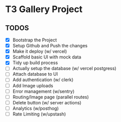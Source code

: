 # T3 Gallery Project

## TODOS

- [x] Bootstrap the Project
- [x] Setup Github and Push the changes
- [x] Make it deploy (w/ vercel)
- [x] Scaffold basic UI with mock data
- [x] Tidy up build process
- [ ] Actually setup the database (w/ vercel postgress)
- [ ] Attach database to UI
- [ ] Add authentication (w/ clerk)
- [ ] Add Image uploads
- [ ] Error management (w/sentry)
- [ ] Routing/Image page (parallel routes)
- [ ] Delete button (w/ server actions)
- [ ] Analytics (w/posthog)
- [ ] Rate Limiting (w/upstash)
